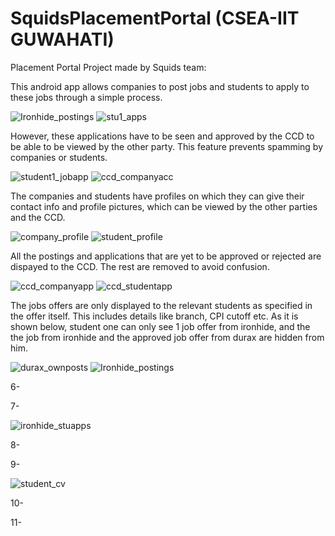 # SquidsPlacementPortal (CSEA-IIT GUWAHATI)
Placement Portal Project made by Squids team:

This android app allows companies to post jobs and students to apply to these jobs through a simple process.

![Ironhide_postings](https://user-images.githubusercontent.com/53634940/89447769-2f6be600-d774-11ea-8634-9dfb84b1b2e9.jpeg)
![stu1_apps](https://user-images.githubusercontent.com/53634940/89447877-5e825780-d774-11ea-9698-52200405be6d.jpeg)

However, these applications have to be seen and approved by the CCD to be able to be viewed by the other party. This feature prevents spamming by companies or students.

![student1_jobapp](https://user-images.githubusercontent.com/53634940/89448114-bcaf3a80-d774-11ea-993e-e906099a1931.jpeg)
![ccd_companyacc](https://user-images.githubusercontent.com/53634940/89447489-a6ed4580-d773-11ea-8b50-dcc6b0859c32.jpeg)

The companies and students have profiles on which they can give their contact info and profile pictures, which can be viewed by the other parties and the CCD.

![company_profile](https://user-images.githubusercontent.com/53634940/89447664-f9c6fd00-d773-11ea-8a10-c2df93f1feb5.jpeg)
![student_profile](https://user-images.githubusercontent.com/53634940/89448040-a2755c80-d774-11ea-93da-6a092d807c83.jpeg)

All the postings and applications that are yet to be approved or rejected are dispayed to the CCD. The rest are removed to avoid confusion.

![ccd_companyapp](https://user-images.githubusercontent.com/53634940/89447553-c5ebd780-d773-11ea-83ea-2621d085bf00.jpeg)
![ccd_studentapp](https://user-images.githubusercontent.com/53634940/89447607-e1ef7900-d773-11ea-9f05-c7c73c99057c.jpeg)

The jobs offers are only displayed to the relevant students as specified in the offer itself. This includes details like branch, CPI cutoff etc.
As it is shown below, student one can only see 1 job offer from ironhide, and the the job from ironhide and the approved job offer from durax are hidden from him.

![durax_ownposts](https://user-images.githubusercontent.com/53634940/89447734-1ebb7000-d774-11ea-9e3b-920613acc8ae.jpeg)
![Ironhide_postings](https://user-images.githubusercontent.com/53634940/89447769-2f6be600-d774-11ea-8634-9dfb84b1b2e9.jpeg)


6-



7-

![ironhide_stuapps](https://user-images.githubusercontent.com/53634940/89447823-4579a680-d774-11ea-9a5c-55d874f90110.jpeg)

8-



9-

![student_cv](https://user-images.githubusercontent.com/53634940/89448001-9093b980-d774-11ea-8bd4-60a5911b17b5.jpeg)

10-


11-

